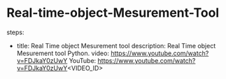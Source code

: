 # Real-time-object-Mesurement-Tool
steps:
- title: Real Time object Mesurement tool 
  description: Real Time object Mesurement tool Python.
  video: https://www.youtube.com/watch?v=FDJkaY0zUwY
  YouTube: https://www.youtube.com/watch?v=FDJkaY0zUwY<VIDEO_ID>
